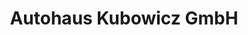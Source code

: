 ---
title: "Autohaus Kubowicz GmbH"
url: /bergen-auf-ruegen/autohaus-kubowicz-gmbh/
shop: Autohaus
---
